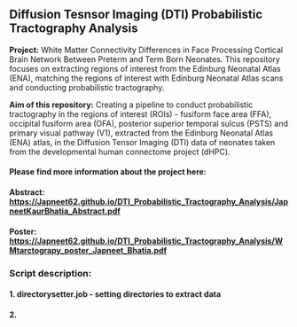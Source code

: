## Diffusion Tesnsor Imaging (DTI) Probabilistic Tractography Analysis
**Project:** White Matter Connectivity Differences in Face Processing Cortical Brain Network Between Preterm and Term Born Neonates. 
This repository focuses on extracting regions of interest from the Edinburg Neonatal Atlas (ENA), matching the regions of interest with 
Edinburg Neonatal Atlas scans and conducting probabilistic tractography.

**Aim of this repository:** Creating a pipeline to conduct probabilistic tractography in the regions of interest (ROIs) - fusiform face area (FFA), occipital fusiform area (OFA), posterior superior temporal sulcus (PSTS) and primary visual pathway (V1), extracted from the Edinburg Neonatal Atlas (ENA) atlas, in the Diffusion Tensor Imaging (DTI) data of neonates taken from the developmental human connectome project (dHPC).

#### Please find more information about the project here:
#### Abstract: https://Japneet62.github.io/DTI_Probabilistic_Tractography_Analysis/JapneetKaurBhatia_Abstract.pdf
#### Poster: https://Japneet62.github.io/DTI_Probabilistic_Tractography_Analysis/WMtarctograpy_poster_Japneet_Bhatia.pdf

### Script description: 
#### 1. directorysetter.job - setting directories to extract data 
#### 2. 
